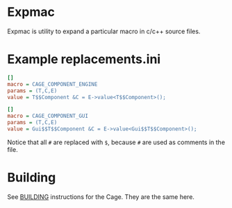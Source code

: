 
# Expmac

Expmac is utility to expand a particular macro in c/c++ source files.

# Example replacements.ini

```ini
[]
macro = CAGE_COMPONENT_ENGINE
params = (T,C,E)
value = T$$Component &C = E->value<T$$Component>();

[]
macro = CAGE_COMPONENT_GUI
params = (T,C,E)
value = Gui$$T$$Component &C = E->value<Gui$$T$$Component>();
```

Notice that all `#` are replaced with `$`, because `#` are used as comments in the file.

# Building

See [BUILDING](https://github.com/ucpu/cage/blob/master/BUILDING.md) instructions for the Cage. They are the same here.
